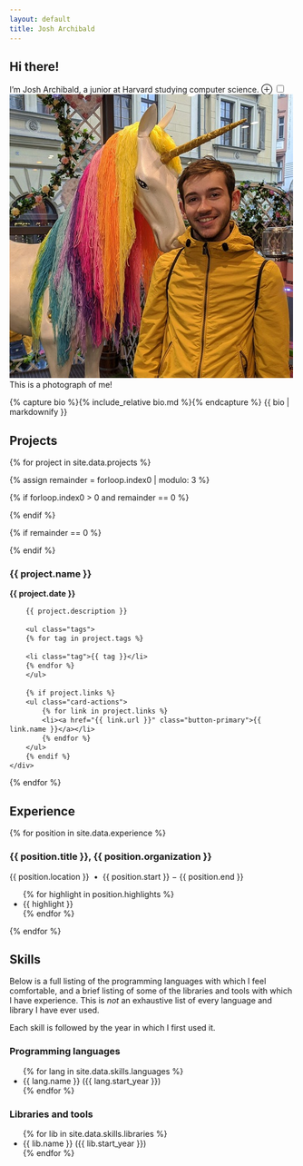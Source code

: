 ```yaml
---
layout: default
title: Josh Archibald
---
```


<section>
<h1>Hi there!</h1>

<p>
    <span class="newthought">I&rsquo;m Josh Archibald,</span> a junior at Harvard studying computer science.
    <label for="me" class="margin-toggle">&#8853;</label>
    <input type="checkbox" id="me" class="margin-toggle"/>
    <span class="marginnote">
        <img src="/assets/josh.jpg" alt="It's me!">
        This is a photograph of me!
    </span>
</p>

{% capture bio %}{% include_relative bio.md %}{% endcapture %}
{{ bio | markdownify }}


</section>


<section>


<h2 id="projects">Projects</h2>

{% for project in site.data.projects %}

{% assign remainder = forloop.index0 | modulo: 3 %}

{% if forloop.index0 > 0 and remainder == 0 %}
</div>
{% endif %}

{% if remainder == 0 %}
<div class="pure-g d-flex">
{% endif %}

<div class="pure-u-1 pure-u-md-7-24 flex-1">
    <div class="card">
        <h3 class="card-title">{{ project.name }}</h3>
        <p><strong>{{ project.date }}</strong></p>

        {{ project.description }}

        <ul class="tags">
        {% for tag in project.tags %}
        
        <li class="tag">{{ tag }}</li>
        {% endfor %}
        </ul>

        {% if project.links %}
        <ul class="card-actions">
            {% for link in project.links %}
            <li><a href="{{ link.url }}" class="button-primary">{{ link.name }}</a></li>
            {% endfor %}
        </ul>
        {% endif %}
    </div>
</div>
{% endfor %}


<section>

<h2 id="experience">Experience</h2>

{% for position in site.data.experience %}

<h3>{{ position.title }}, {{ position.organization }}</h3>
<p>{{ position.location }} &nbsp;&bull;&nbsp; {{ position.start }} &minus; {{ position.end }}</p>

<ul>
{% for highlight in position.highlights %}
<li>{{ highlight }}</li>
{% endfor %}
</ul>

{% endfor %}


</section>

<section>

<h2>Skills</h2>

<p>Below is a full listing of the programming languages with which I feel comfortable, and a brief listing of some of the libraries and tools with which I have experience. This is <em>not</em> an exhaustive list of every language and library I have ever used.</p>

<p>Each skill is followed by the year in which I first used it.</p>

<h3>Programming languages</h3>

<ul>
    {% for lang in site.data.skills.languages %}
    <li>{{ lang.name }} ({{ lang.start_year }})</li>
    {% endfor %}
</ul>

<h3>Libraries and tools</h3>

<ul>
    {% for lib in site.data.skills.libraries %}
    <li>{{ lib.name }} ({{ lib.start_year }})</li>
    {% endfor %}
</ul>

</section>
